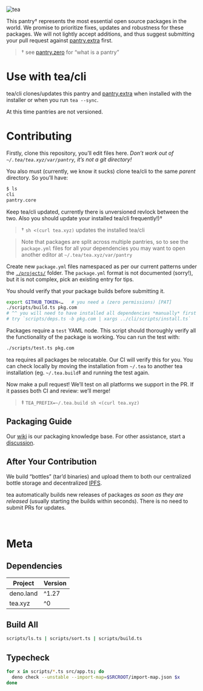 ![tea](https://tea.xyz/banner.png)

This pantry† represents the most essential open source packages in the world.
We promise to prioritize fixes, updates and robustness for these packages.
We will not lightly accept additions, and thus suggest submitting your pull
request against [pantry.extra] first.

> † see [pantry.zero] for “what is a pantry”

# Use with tea/cli

tea/cli clones/updates this pantry and [pantry.extra] when installed with the
installer or when you run `tea --sync`.

At this time pantries are not versioned.

# Contributing

Firstly, clone this repository, you’ll edit files here. *Don’t work out of
`~/.tea/tea.xyz/var/pantry`, it’s not a git directory!*

You also must (currently, we know it sucks) clone tea/cli to the same *parent*
directory. So you’ll have:

```sh
$ ls
cli
pantry.core
```

Keep tea/cli updated, currently there is unversioned revlock between the two.
Also you should update your installed tea/cli frequently!)†

> † `sh <(curl tea.xyz)` updates the installed tea/cli

> Note that packages are split across multiple pantries, so to see the
> `package.yml` files for all your dependencies you may want to open another
> editor at `~/.tea/tea.xyz/var/pantry`

Create new `package.yml` files namespaced as per our current patterns under
the [`./projects/`] folder. The `package.yml` format is not documented
(sorry!), but it is not complex, pick an existing entry for tips.

You should verify that your package builds before submitting it.

```sh
export GITHUB_TOKEN=…   # you need a (zero permissions) [PAT]
./scripts/build.ts pkg.com
# ^^ you will need to have installed all dependencies *manually* first
# try `scripts/deps.ts -b pkg.com | xargs ../cli/scripts/install.ts`
```

Packages require a `test` YAML node. This script should thoroughly verify all
the functionality of the package is working. You can run the test with:

```sh
./scripts/test.ts pkg.com
```

tea requires all packages be relocatable. Our CI will verify this for you.
You can check locally by moving the installation from `~/.tea` to another tea
installation (eg. `~/.tea.build`‡ and running the test again.

Now make a pull request! We’ll test on all platforms we support in the PR. If
it passes both CI and review: we’ll merge!

> ‡ `TEA_PREFIX=~/.tea.build sh <(curl tea.xyz)`

## Packaging Guide

Our [wiki] is our packaging knowledge base.
For other assistance, start a [discussion].

## After Your Contribution

We build “bottles” (tar’d binaries) and upload them to both our centralized
bottle storage and decentralized [IPFS].

tea automatically builds new releases of packages *as soon as they are
released* (usually starting the builds within seconds). There is no need to
submit PRs for updates.

&nbsp;


# Meta
## Dependencies

|   Project   | Version |
|-------------|---------|
| deno.land   | ^1.27   |
| tea.xyz     | ^0      |

## Build All

```sh
scripts/ls.ts | scripts/sort.ts | scripts/build.ts
```

## Typecheck

```sh
for x in scripts/*.ts src/app.ts; do
  deno check --unstable --import-map=$SRCROOT/import-map.json $x
done
```

[pantry.zero]: ../../../pantry.zero
[pantry.extra]: ../../../pantry.extra
[`./projects/`]: ./projects
[IPFS]: https://ipfs.tech
[PAT]: https://docs.github.com/en/authentication/keeping-your-account-and-data-secure/creating-a-personal-access-token
[wiki]: ../../../pantry.zero/wiki
[discussion]: https://github.com/orgs/teaxyz/discussions
